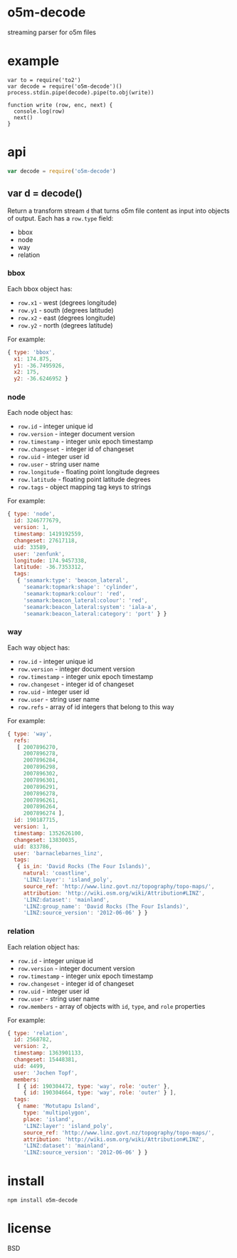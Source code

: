 # o5m-decode

streaming parser for o5m files

# example

```
var to = require('to2')
var decode = require('o5m-decode')()
process.stdin.pipe(decode).pipe(to.obj(write))

function write (row, enc, next) {
  console.log(row)
  next()
}
```

# api

``` js
var decode = require('o5m-decode')
```

## var d = decode()

Return a transform stream `d` that turns o5m file content as input into objects
of output. Each has a `row.type` field:

* bbox
* node
* way
* relation

### bbox

Each bbox object has:

* `row.x1` - west (degrees longitude)
* `row.y1` - south (degrees latitude)
* `row.x2` - east (degrees longitude)
* `row.y2` - north (degrees latitude)

For example:

``` js
{ type: 'bbox',
  x1: 174.875,
  y1: -36.7495926,
  x2: 175,
  y2: -36.6246952 }
```

### node

Each node object has:

* `row.id` - integer unique id
* `row.version` - integer document version
* `row.timestamp` - integer unix epoch timestamp
* `row.changeset` - integer id of changeset
* `row.uid` - integer user id
* `row.user` - string user name
* `row.longitude` - floating point longitude degrees
* `row.latitude` - floating point latitude degrees
* `row.tags` - object mapping tag keys to strings

For example:

``` js
{ type: 'node',
  id: 3246777679,
  version: 1,
  timestamp: 1419192559,
  changeset: 27617118,
  uid: 33589,
  user: 'zenfunk',
  longitude: 174.9457338,
  latitude: -36.7353312,
  tags: 
   { 'seamark:type': 'beacon_lateral',
     'seamark:topmark:shape': 'cylinder',
     'seamark:topmark:colour': 'red',
     'seamark:beacon_lateral:colour': 'red',
     'seamark:beacon_lateral:system': 'iala-a',
     'seamark:beacon_lateral:category': 'port' } }
```

### way

Each way object has:

* `row.id` - integer unique id
* `row.version` - integer document version
* `row.timestamp` - integer unix epoch timestamp
* `row.changeset` - integer id of changeset
* `row.uid` - integer user id
* `row.user` - string user name
* `row.refs` - array of id integers that belong to this way

For example:

``` js
{ type: 'way',
  refs: 
   [ 2007896270,
     2007896278,
     2007896284,
     2007896298,
     2007896302,
     2007896301,
     2007896291,
     2007896278,
     2007896261,
     2007896264,
     2007896274 ],
  id: 190187715,
  version: 1,
  timestamp: 1352626100,
  changeset: 13830035,
  uid: 833786,
  user: 'barnaclebarnes_linz',
  tags: 
   { is_in: 'David Rocks (The Four Islands)',
     natural: 'coastline',
     'LINZ:layer': 'island_poly',
     source_ref: 'http://www.linz.govt.nz/topography/topo-maps/',
     attribution: 'http://wiki.osm.org/wiki/Attribution#LINZ',
     'LINZ:dataset': 'mainland',
     'LINZ:group_name': 'David Rocks (The Four Islands)',
     'LINZ:source_version': '2012-06-06' } }
```

### relation

Each relation object has:

* `row.id` - integer unique id
* `row.version` - integer document version
* `row.timestamp` - integer unix epoch timestamp
* `row.changeset` - integer id of changeset
* `row.uid` - integer user id
* `row.user` - string user name
* `row.members` - array of objects with `id`, `type`, and `role` properties

For example:

``` js
{ type: 'relation',
  id: 2568782,
  version: 2,
  timestamp: 1363901133,
  changeset: 15448381,
  uid: 4499,
  user: 'Jochen Topf',
  members: 
   [ { id: 190304472, type: 'way', role: 'outer' },
     { id: 190304664, type: 'way', role: 'outer' } ],
  tags: 
   { name: 'Motutapu Island',
     type: 'multipolygon',
     place: 'island',
     'LINZ:layer': 'island_poly',
     source_ref: 'http://www.linz.govt.nz/topography/topo-maps/',
     attribution: 'http://wiki.osm.org/wiki/Attribution#LINZ',
     'LINZ:dataset': 'mainland',
     'LINZ:source_version': '2012-06-06' } }
```

# install

```
npm install o5m-decode
```

# license

BSD
